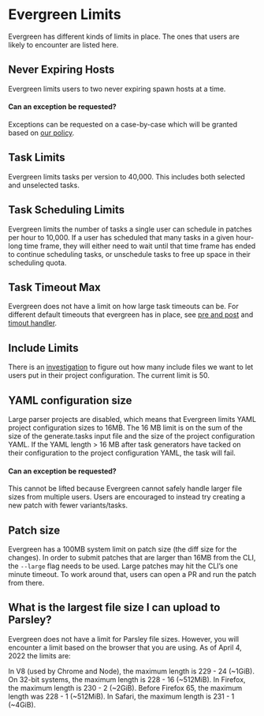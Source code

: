 # Evergreen Limits

Evergreen has different kinds of limits in place. The ones that users are likely to encounter are listed here.

## Never Expiring Hosts

Evergreen limits users to two never expiring spawn hosts at a time.

#### Can an exception be requested?

Exceptions can be requested on a case-by-case which will be granted based on [our policy](https://mongodb.stackenterprise.co/questions/1122).

## Task Limits

Evergreen limits tasks per version to 40,000. This includes both selected and unselected tasks. 

## Task Scheduling Limits

Evergreen limits the number of tasks a single user can schedule in patches per hour to 10,000. If a user has scheduled that many tasks in a given hour-long time frame,
they will either need to wait until that time frame has ended to continue scheduling tasks, or unschedule tasks to free up space in their scheduling quota.

## Task Timeout Max

Evergreen does not have a limit on how large task timeouts can be. For different default timeouts that evergreen has in place, see [pre and post](../Project-Configuration/Project-Configuration-Files/#pre-and-post) and [timout handler](../Project-Configuration/Project-Configuration-Files/#timeout-handler).

## Include Limits

There is an [investigation](https://jira.mongodb.org/browse/DEVPROD-3509) to figure out how many include files we want to let users put in their project configuration. The current limit is 50.

## YAML configuration size

Large parser projects are disabled, which means that Evergreen limits YAML project configuration sizes to 16MB.
The 16 MB limit is on the sum of the size of the generate.tasks input file and the size of the project configuration YAML. If the YAML length > 16 MB after task generators have tacked on their configuration to the project configuration YAML, the task will fail.

#### Can an exception be requested?

This cannot be lifted because Evergreen cannot safely handle larger file sizes from multiple users. Users are encouraged to instead try creating a new patch with fewer variants/tasks.

## Patch size

Evergreen has a 100MB system limit on patch size (the diff size for the changes). In order to submit patches that are larger than 16MB from the CLI, the `--large` flag needs to be used. Large patches may hit the CLI’s one minute timeout. To work around that, users can open a PR and run the patch from there.

## What is the largest file size I can upload to Parsley?

Evergreen does not have a limit for Parsley file sizes. However, you will encounter a limit based on the browser that you are using. As of April 4, 2022 the limits are:

In V8 (used by Chrome and Node), the maximum length is 229 - 24 (~1GiB). On 32-bit systems, the maximum length is 228 - 16 (~512MiB). In Firefox, the maximum length is 230 - 2 (~2GiB). Before Firefox 65, the maximum length was 228 - 1 (~512MiB). In Safari, the maximum length is 231 - 1 (~4GiB).
